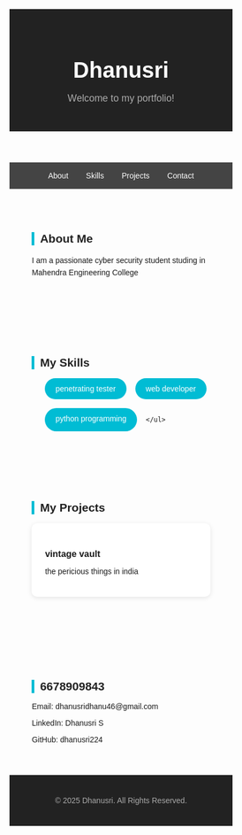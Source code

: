 <!DOCTYPE html>
<html lang="en">
<head>
  <meta charset="UTF-8" />
  <meta name="viewport" content="width=device-width, initial-scale=1.0" />
  <title>Dhanusri | Portfolio</title>
  <style>
    * {
      margin: 0;
      padding: 0;
      box-sizing: border-box;
      font-family: "Poppins", sans-serif;
    }

    body {
      background-color: #f5f5f5;
      color: #333;
    }

    header {
      background-color: #222;
      color: #fff;
      text-align: center;
      padding: 2rem 0;
    }

    header h1 {
      font-size: 2.5rem;
    }

    header p {
      font-size: 1.1rem;
      color: #aaa;
    }

    nav {
      background-color: #444;
      display: flex;
      justify-content: center;
      gap: 2rem;
      padding: 1rem 0;
    }

    nav a {
      color: #fff;
      text-decoration: none;
      font-weight: 500;
      transition: color 0.3s;
    }

    nav a:hover {
      color: #00bcd4;
    }

    section {
      padding: 3rem 10%;
    }

    h2 {
      color: #222;
      margin-bottom: 1rem;
      border-left: 5px solid #00bcd4;
      padding-left: 10px;
    }

    .about p {
      line-height: 1.6;
    }

    .skills ul {
      list-style: none;
      display: flex;
      flex-wrap: wrap;
      gap: 1rem;
    }

    .skills li {
      background-color: #00bcd4;
      color: white;
      padding: 0.7rem 1.2rem;
      border-radius: 25px;
      font-weight: 500;
    }

    .projects .project {
      background-color: white;
      padding: 1.5rem;
      border-radius: 10px;
      box-shadow: 0 2px 8px rgba(0,0,0,0.1);
      margin-bottom: 1.5rem;
    }

    .contact p {
      margin-bottom: 0.5rem;
    }

    footer {
      text-align: center;
      padding: 1.5rem;
      background-color: #222;
      color: #aaa;
    }
  </style>
</head>
<body>
  <header>
    <h1>Dhanusri</h1>
    <p>Welcome to my portfolio!</p>
  </header>

  <nav>
    <a href="#about">About</a>
    <a href="#skills">Skills</a>
    <a href="#projects">Projects</a>
    <a href="#contact">Contact</a>
  </nav>

  <section id="about" class="about">
    <h2>About Me</h2>
    <p> I am a passionate cyber security student studing in Mahendra Engineering College </p>
  </section>

  <section id="skills" class="skills">
    <h2>My Skills</h2>
    <ul>
      <li>penetrating tester</li>
      <li>web developer</li>
      <li>python programming</li>
     
    </ul>
  </section>

  <section id="projects" class="projects">
    <h2>My Projects</h2>
    <div class="project">
      <h3>vintage vault</h3>
      <p>the pericious things in india</p>
    </div>
  </section>

  <section id="contact" class="contact">
    <h2>6678909843</h2>
    <p>Email: dhanusridhanu46@gmail.com</p>
    <p>LinkedIn: Dhanusri S</p>
    <p>GitHub: dhanusri224</p>
  </section>

  <footer>
    <p>© 2025 Dhanusri. All Rights Reserved.</p>
  </footer>
</body>
</html>
